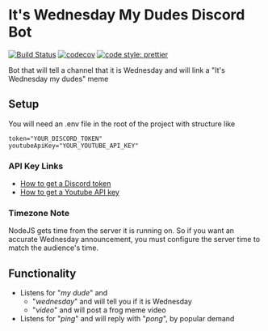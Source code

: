 # It's Wednesday My Dudes Discord Bot

[![Build Status](https://travis-ci.org/brooksbecton/ItsWednesdayMyDudesDiscordBot.svg?branch=master)](https://travis-ci.org/brooksbecton/ItsWednesdayMyDudesDiscordBot)
[![codecov](https://codecov.io/gh/brooksbecton/ItsWednesdayMyDudesDiscordBot/branch/master/graph/badge.svg)](https://codecov.io/gh/brooksbecton/ItsWednesdayMyDudesDiscordBot)
[![code style: prettier](https://img.shields.io/badge/code_style-prettier-ff69b4.svg?style=flat-square)](https://github.com/prettier/prettier)

Bot that will tell a channel that it is Wednesday and will link a "It's Wednesday my dudes" meme

## Setup

You will need an .env file in the root of the project with structure like

```env
token="YOUR_DISCORD_TOKEN"
youtubeApiKey="YOUR_YOUTUBE_API_KEY"
```

### API Key Links

* [How to get a Discord token](https://github.com/reactiflux/discord-irc/wiki/Creating-a-discord-bot-&-getting-a-token)
* [How to get a Youtube API key](https://developers.google.com/youtube/registering_an_application#Create_API_Keys)


### Timezone Note

NodeJS gets time from the server it is running on. So if you want an accurate Wednesday announcement, you must configure the server time to match the audience's time. 


## Functionality

* Listens for "_my dude_" and
  * "_wednesday_" and will tell you if it is Wednesday
  * "_video_" and will post a frog meme video
* Listens for "_ping_" and will reply with "_pong_", by popular demand
